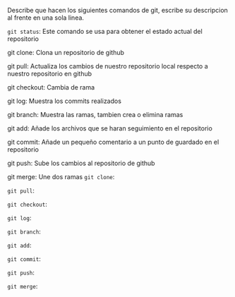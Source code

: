 Describe que hacen los siguientes comandos de git, escribe su descripcion al frente en una sola linea.

`git status`: Este comando se usa para obtener el estado actual del repositorio

git clone: Clona un repositorio de github

git pull: Actualiza los cambios de nuestro repositorio local respecto a nuestro repositorio en github

git checkout: Cambia de rama

git log: Muestra los commits realizados 

git branch: Muestra las ramas, tambien crea o elimina ramas

git add: Añade los archivos que se haran seguimiento en el repositorio

git commit: Añade un pequeño comentario a un punto de guardado en el repositorio 

git push: Sube los cambios al repositorio de github

git merge: Une dos ramas
`git clone`:

`git pull`:

`git checkout`:

`git log`:

`git branch`:

`git add`:

`git commit`:

`git push`:

`git merge`:
